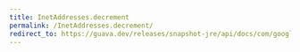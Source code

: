 ```yaml
---
title: InetAddresses.decrement
permalink: /InetAddresses.decrement/
redirect_to: https://guava.dev/releases/snapshot-jre/api/docs/com/google/common/net/InetAddresses.html#decrement-java.net.InetAddress-
---
```

